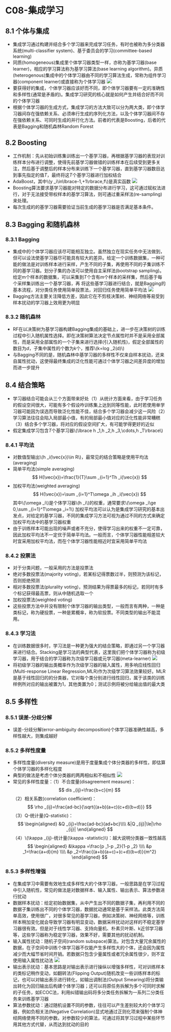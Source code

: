 <script type="text/javascript" src="http://cdn.mathjax.org/mathjax/latest/MathJax.js?config=default"></script>
# C08-集成学习
## 8.1 个体与集成
* 集成学习通过构建并结合多个学习器来完成学习任务，有时也被称为多分类器系统(multi-classifier system)、基于委员会的学习(committee-based learning)
* 同质(homogeneous)集成里个体学习器类型一样，亦称为基学习器(base learner)，相应的学习算法称为基学习算法(base learning algorithm)。异质(heterogenous)集成中的个体学习器由不同的学习算法生成，常称为组件学习器(component learner)或直接称为个体学习器
![](./picture/C08/ensemble.png)
* 要获得好的集成，个体学习器应该好而不同，即个体学习器要有一定的准确性和多样性(通常是矛盾的)。集成学习研究的核心就是如何产生并结合好而不同的个体学习器
* 根据个体学习器的生成方式，集成学习的方法大致可以分为两大类，即个体学习器间存在强依赖关系、必须串行生成的序列化方法，以及个体学习器间不存在强依赖关系、可同时生成的并行化方法。前者的代表是Boosting，后者的代表是Bagging和随机森林Random Forest
## 8.2 Boosting
* 工作机制：先从初始训练集训练出一个基学习器，再根据基学习器的表现对训练样本分布进行调整，使得先前基学习器做错的训练样本在后续受到更多关注，然后基于调整后的样本分布来训练下一个基学习器，直到基学习器数目达到事先指定的值*T*，最终将这*T*个基学习器进行加权结合
* AdaBoost，其中\\(y _i\in\lbrace-1,+1\rbrace,f\\)是真实函数
![](./picture/C08/AdaBoost.png)
* Boosting算法要求基学习器能对特定的数据分布进行学习，这可通过赋权法进行，对于无法接受带权样本的基学习算法，则可通过重采样法(re-sampling)来处理。
* 每次生成的的基学习器需要验证当前生成的基学习器是否满足基本条件。
## 8.3 Bagging 和随机森林
### 8.3.1 Bagging
* 集成中的个体学习器应该尽可能相互独立。虽然独立在现实任务中无法做到，但可以设法使基学习器尽可能具有较大的差异。给定一个训练数据集，一种可能的做法是对训练样本进行采样，产生不同的子集，再使用不同的子集训练不同的基学习器。划分子集的办法可以使用自主采样法(bootstrap sampling)。给定m个样本的数据集，可以采集到*T*个含有*m*个样本的采样集，然后基于每个采样集训练出一个基学习器，再 将这些基学习器进行结合，就是Bagging的基本流程，对分类任务使用简单投票法，对回归任务使用简单平均法
![](./picture/C08/Bagging.png)
* Bagging方法主要关注降低方差，因此它在不剪枝决策树、神经网络等易受到样本扰动的学习器上效用更为明显
### 8.3.2 随机森林
* RF在以决策树为基学习器构建Bagging集成的基础上，进一步在决策树的训练过程中引入随机属性选择。即在决策树算法决定节点属性时并不是采用全部属性，而是采用全部属性的一个子集来进行选择(引入随机性)，假定全部属性的数目为*d*，子集中属性的个数为*k*个，推荐\\(k=log _2(d)\\)
* 与Bagging不同的是，随机森林中基学习器的多样性不仅来自样本扰动，还来自属性扰动，这使得最终集成的泛化性能可通过个体学习器之间差异度的增加而进一步提升
## 8.4 结合策略
* 学习器结合可能会从三个方面带来好处（1）从统计方面来看，由于学习任务的假设空间很大，可能有多个假设咋训练集上达到同等性能，此时若使用单学习器可能因为误选而导致泛化性能不佳，结合多个学习器会减少这一风险（2）学习算法往往会陷入局部最小值，有的局部最小值对应的泛化性能非常糟糕（3）结合多个学习器，将对应的假设空间扩大，有可能学得更好的近似
* 假定集成学习包含*T*个基学习器\\(\lbrace h _1,h _2,h _3,\cdots,h _T\rbrace\\)
### 8.4.1 平均法
* 对数值型输出\\(h _i(\vec{x})\in R\\)，最常见的结合策略是使用平均法(averaging)
* 简单平均法(simple averaging)
$$
H(\vec{x})=\frac{1}{T}\sum _{i=1}^Th _i(\vec{x})
$$
* 加权平均法(weighted averaging)
$$
H(\vec{x})=\sum _{i=1}^T\omega _ih _i(\vec{x})
$$
其中\\(\omega _i\\)是个体学习器\\(h _i\\)的权重，通常要求\\(\omega _i\ge 0,\sum _{i=1}^T\omega _i=1\\)
加权平均法可以认为是集成学习研究的基本出发点，对给定的基学习器，不同的集成学习方法可视为通过不同的方式来确定加权平均法中的基学习器权重
* 由于训练样本可能出现的噪声或者不充分，使得学习出来的权重不一定可靠，因此加权平均法不一定优于简单平均法。一般而言，个体学习器性能相差较大时宜采用加权平均法，而在个体学习器性能相近时宜采用简单平均法
### 8.4.2 投票法
* 对于分类问题，一般采用的方法是投票法
* 绝对多数投票法(majority voting)，若某标记得票数过半，则预测为该标记，否则拒绝预测
* 相对多数投票法(plurality voting)，预测结果为得票最多的标记，若同时有多个标记获得最高票，则从中随机选取一个
* 加权投票法(weighted voting)
* 这些投票方法中并没有限制个体学习器的输出类型，一般而言有两种，一种是类标记，称为硬投票，一种是累概率，称为软投票。不同类型的输出不能混用。
### 8.4.3 学习法
* 在训练数据很多时，学习法是一种更为强大的结合策略，即通过另一个学习器来进行结合。Stacking是学习法的典型代表，这里我们把个体学习器称为初级学习器，用于结合的学习器称为次级学习器或元学习器(meta-learner)
![](./picture/C08/Stacking.png)
* 将初级学习器的输出类概率作为次级学习器的输入属性，用多响应线性回归(Multi-response Linear Regression,MLR)作为次级学习算法效果较好。MLR是基于线性回归的的分类器，它对每个类分别进行线性回归，属于该类的训练样例所对应的输出被置为1，其他类置为0；测试示例将被分给输出值的最大类
## 8.5 多样性
### 8.5.1 误差-分歧分解
* 误差-分歧分解(error-ambiguity decomposition)个体学习器准确性越高，多样性越大，则集成越好
### 8.5.2 多样性度量
* 多样性度量(diversity measure)是用于度量集成个体分类器的多样性，即估算个体学习器的多样化程度
* 典型的做法是考虑个体分类器的两两相似和不相似性
![](./picture/C08/continegency_table.png)
* 常见的多样性度量：（1）不合度量(disagreement measure)：
$$
dis _{ij}=\frac{b+c}{m}
$$
（2）相关系数(correlation coefficient)：
$$
\rho _{ij}=\frac{ad-bc}{\sqrt{(a+b)(a+c)(c+d)(b+d)}}
$$
（3）Q-统计量(Q-statistic)：
$$
\begin{aligned}
&Q _{ij}=\frac{ad-bc}{ad+bc}\\\\
&|Q _{ij}|\le|\rho _{ij}|
\end{aligned}
$$
（4）\\(\kappa _{ij}-统计量(\kappa -statistic)\\)：越大说明分类器一致性越高
$$
\begin{aligned}
&\kappa =\frac{p _1-p _2}{1-p _2} \\\\
&p _1=\frac{a+d}{m} \\\\
&p _2=\frac{(a+b)(a+c)+(c+d)(b+d)}{m^2}
\end{aligned}
$$
### 8.5.3 多样性增强
* 在集成学习中需要有效地生成多样性大的个体学习器，一般思路是在学习过程中引入随机性，常见的做法是对数据样本、输入属性、输出表示、算法参数进行扰动
* 数据样本扰动：给定初始数据集，从中产生出不同的数据子集，再利用不同的数据子集训练出不同的个体学习器，数据扰动通常是基于采样法。此类方法简单高效，使用很广，对很多常见的基学习器，例如决策树、神经网络等，训练样本稍加变化就会导致学习器有明显变动，数据采样扰动对这样的不稳定基学习器很有效。但是对于线性学习器、支持向量机、朴素贝叶斯、k近邻学习器等，这些学习器称为稳定学习器，效果不好，需要其他的扰动机制。
* 输入属性扰动：随机子空间(random subspace)算法。对包含大量冗余属性的数据，在子空间中训练个体学习器不仅能产生多样性大的个体，还会因为属性减少而大幅节省时间开销。若数据只包含少量属性或者冗余属性很少，则不宜使用输入属性扰动法
![](./picture/C08/RandomSubspace.png)
* 输出表示扰动：基本思路是对输出表示进行操纵以增强多样性，可对训练样本的类标记稍作变动，如翻转法(Flipping Output)随机改变一些训练样本的标记，也可以对输出表示进行转化，如输出调制法(Output Smearing)将分类输出转化为回归输出后构建个体学习器；还可以将原任务拆解为多个可同时求解的子任务，如ECOC法，利用纠错输出码将多分类任务拆解为一系列二分类任务来训练基学习器
* 算法参数扰动：通过随机设置不同的参数，往往可以产生差别较大的个体学习器，例如负相关法(Negative Correlation)显式地通过正则化项来强制个体神经网络使用不同的参数。对参数较少的算法，可通过将其学习过程中某些环节用其他方式代替，从而达到扰动的目的